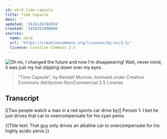 ```yaml
---
id: xkcd.time-capsule
title: Time Capsule
desc: ''
updated: '1616126764559'
created: '1450252800000'
sources:
  name: xkcd
  url: 'https://creativecommons.org/licenses/by-nc/2.5/'
  license: Creative Commons 2.5
---
```

![Oh no, I changed the future and now I'm disappearing! Wait, never mind, it was just my hat slipping down over my eyes.](https://imgs.xkcd.com/comics/time_capsule.png)
> "Time Capsule", by Randall Munroe, licensed under Creative Commons Attribution-NonCommercial 2.5 License

## Transcript
[[Two people watch a man in a red sports car drive by]]
Person 1: I bet he just drives that car to overcompensate for his cyan penis.

{{Title text: That guy only drives an alkaline car to overcompensate for his highly acidic penis.}}
